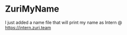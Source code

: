 # ZuriMyName
I just added a name file that will print my name as 
Intern @ https://intern.zuri.team

